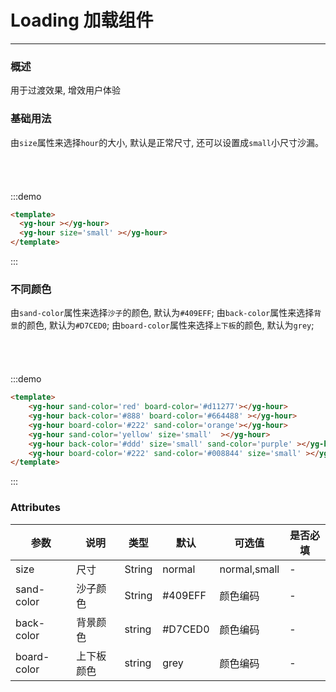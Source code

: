 <style>
  .center{
    padding: 20px;
  }
  .center div{
    margin-right: 50px;
  }
</style>
# Loading 加载组件
----
### 概述
用于过渡效果, 增效用户体验

### 基础用法
由`size`属性来选择`hour`的大小, 默认是正常尺寸, 还可以设置成`small`小尺寸沙漏。

<div class="demo-box">
  <div class="demo-block">
    <div class="center">
        <yg-hour ></yg-hour>
        <yg-hour size='small' ></yg-hour>
    </div>

  </div>
</div>

:::demo
```html
<template>
  <yg-hour ></yg-hour>
  <yg-hour size='small' ></yg-hour>
</template>
```
:::

### 不同颜色
由`sand-color`属性来选择`沙子`的颜色, 默认为`#409EFF`;
由`back-color`属性来选择`背景`的颜色, 默认为`#D7CED0`;
由`board-color`属性来选择`上下板`的颜色, 默认为`grey`;


<div class="demo-box">
    <div class="demo-block">
      <div class="center">
          <yg-hour sand-color='red' board-color='#d11277'></yg-hour>
          <yg-hour back-color='#888' board-color='#664488' ></yg-hour>
          <yg-hour board-color='#222' sand-color='orange'></yg-hour>
          <yg-hour sand-color='yellow' size='small'  ></yg-hour>
          <yg-hour back-color='#ddd' size='small' sand-color='purple' ></yg-hour>
          <yg-hour board-color='#222' sand-color='#008844' size='small' ></yg-hour>
      </div>
    </div>
  </div>

  :::demo
```html
<template>
    <yg-hour sand-color='red' board-color='#d11277'></yg-hour>
    <yg-hour back-color='#888' board-color='#664488' ></yg-hour>
    <yg-hour board-color='#222' sand-color='orange'></yg-hour>
    <yg-hour sand-color='yellow' size='small'  ></yg-hour>
    <yg-hour back-color='#ddd' size='small' sand-color='purple' ></yg-hour>
    <yg-hour board-color='#222' sand-color='#008844' size='small' ></yg-hour>
</template>
```
:::


### Attributes

| 参数      | 说明        | 类型     | 默认      | 可选值                           | 是否必填  |
|---------- |--------------|--------- |---------- |--------------------------------  |-------- |
| size | 尺寸 | String | normal | normal,small | - |
| sand-color | 沙子颜色 | String | #409EFF | 颜色编码 | - |
| back-color | 背景颜色 | string | #D7CED0 | 颜色编码 |- |
| board-color | 上下板颜色 | string | grey | 颜色编码 |- |
